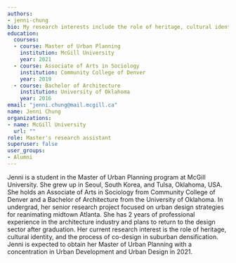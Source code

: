 ```yaml
---
authors:
- jenni-chung
bio: My research interests include the role of heritage, cultural identity, and the process of co-design in suburban densification.
education:
  courses:
  - course: Master of Urban Planning
    institution: McGill University
    year: 2021
  - course: Associate of Arts in Sociology
    institution: Community College of Denver
    year: 2019
  - course: Bachelor of Architecture
    institution: University of Oklahoma
    year: 2016
email: "jenni.chung@mail.mcgill.ca"
name: Jenni Chung
organizations:
- name: McGill University
  url: ""
role: Master's research assistant
superuser: false
user_groups:
- Alumni
---
```

Jenni is a student in the Master of Urban Planning program at McGill University. She grew up in Seoul, South Korea, and Tulsa, Oklahoma, USA. She holds an Associate of Arts in Sociology from Community College of Denver and a Bachelor of Architecture from the University of Oklahoma. In undergrad, her senior research project focused on urban design strategies for reanimating midtown Atlanta. She has 2 years of professional experience in the architecture industry and plans to return to the design sector after graduation. Her current research interest is the role of heritage, cultural identity, and the process of co-design in suburban densification. Jenni is expected to obtain her Master of Urban Planning with a concentration in Urban Development and Urban Design in 2021.

